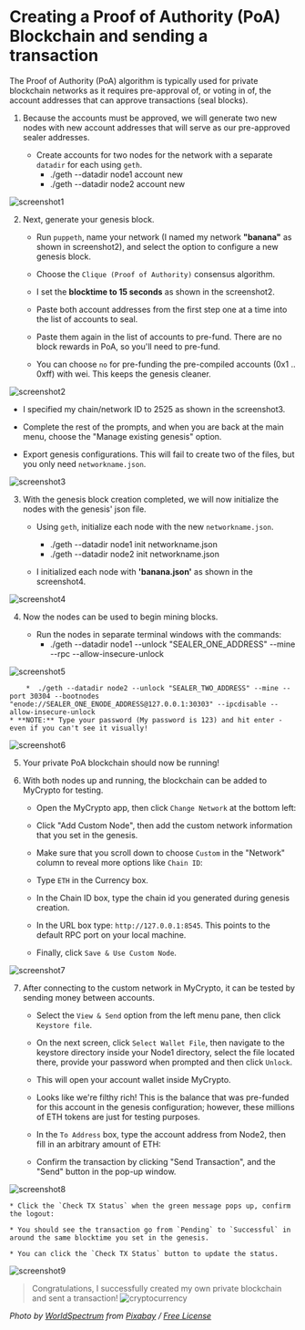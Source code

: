 # Creating a Proof of Authority (PoA) Blockchain and sending a transaction

The Proof of Authority (PoA) algorithm is typically used for private blockchain networks as it requires pre-approval of, or voting in of, the account addresses that can approve transactions (seal blocks).  

1. Because the accounts must be approved, we will generate two new nodes with new account addresses that will serve as our pre-approved sealer addresses.

    * Create accounts for two nodes for the network with a separate `datadir` for each using `geth`.
        * ./geth --datadir node1 account new
        * ./geth --datadir node2 account new


 ![screenshot1](screenshot/screenshot1.png)



2. Next, generate your genesis block.

    * Run `puppeth`, name your network (I named my network **"banana"** as shown in screenshot2), and select the option to configure a new genesis block.

    * Choose the `Clique (Proof of Authority)` consensus algorithm.

    * I set the **blocktime to 15 seconds** as shown in the screenshot2.

    * Paste both account addresses from the first step one at a time into the list of accounts to seal.

    * Paste them again in the list of accounts to pre-fund. There are no block rewards in PoA, so you'll need to pre-fund.

    * You can choose `no` for pre-funding the pre-compiled accounts (0x1 .. 0xff) with wei. This keeps the genesis cleaner.

![screenshot2](screenshot/screenshot2.png)

   * I specified my chain/network ID to 2525 as shown in the screenshot3.

   * Complete the rest of the prompts, and when you are back at the main menu, choose the "Manage existing genesis" option.

   * Export genesis configurations. This will fail to create two of the files, but you only need `networkname.json`.

![screenshot3](screenshot/screenshot3.png)


3. With the genesis block creation completed, we will now initialize the nodes with the genesis' json file.

    * Using `geth`, initialize each node with the new `networkname.json`.
        * ./geth --datadir node1 init networkname.json
        * ./geth --datadir node2 init networkname.json

    * I initialized each node with **'banana.json'** as shown in the screenshot4.

![screenshot4](screenshot/screenshot4.png)


4. Now the nodes can be used to begin mining blocks.

    * Run the nodes in separate terminal windows with the commands:
        *  ./geth --datadir node1 --unlock "SEALER_ONE_ADDRESS" --mine --rpc --allow-insecure-unlock

![screenshot5](screenshot/screenshot5.png)


        *  ./geth --datadir node2 --unlock "SEALER_TWO_ADDRESS" --mine --port 30304 --bootnodes "enode://SEALER_ONE_ENODE_ADDRESS@127.0.0.1:30303" --ipcdisable --allow-insecure-unlock
    * **NOTE:** Type your password (My password is 123) and hit enter - even if you can't see it visually!

![screenshot6](screenshot/screenshot6.png)

5. Your private PoA blockchain should now be running!

6. With both nodes up and running, the blockchain can be added to MyCrypto for testing.

    * Open the MyCrypto app, then click `Change Network` at the bottom left:


    * Click "Add Custom Node", then add the custom network information that you set in the genesis.

    * Make sure that you scroll down to choose `Custom` in the "Network" column to reveal more options like `Chain ID`:

    * Type `ETH` in the Currency box.
    
    * In the Chain ID box, type the chain id you generated during genesis creation.

    * In the URL box type: `http://127.0.0.1:8545`.  This points to the default RPC port on your local machine.

    * Finally, click `Save & Use Custom Node`. 

![screenshot7](screenshot/screenshot7.png)

7. After connecting to the custom network in MyCrypto, it can be tested by sending money between accounts.

    * Select the `View & Send` option from the left menu pane, then click `Keystore file`.
 
    * On the next screen, click `Select Wallet File`, then navigate to the keystore directory inside your Node1 directory, select the file located there, provide your password when prompted and then click `Unlock`.

    * This will open your account wallet inside MyCrypto. 
    
    * Looks like we're filthy rich! This is the balance that was pre-funded for this account in the genesis configuration; however, these millions of ETH tokens are just for testing purposes.   

    * In the `To Address` box, type the account address from Node2, then fill in an arbitrary amount of ETH:

    * Confirm the transaction by clicking "Send Transaction", and the "Send" button in the pop-up window.  

![screenshot8](screenshot/screenshot8.png)

    * Click the `Check TX Status` when the green message pops up, confirm the logout:

    * You should see the transaction go from `Pending` to `Successful` in around the same blocktime you set in the genesis.

    * You can click the `Check TX Status` button to update the status.

![screenshot9](screenshot/screenshot9.png)

>Congratulations, I successfully created my own private blockchain and sent a transaction!
![cryptocurrency](https://cdn.pixabay.com/photo/2018/02/17/05/27/business-3159208_1280.jpg "See? I successfully created my own private blockchain and sent a transaction!")

*Photo by [WorldSpectrum](https://pixabay.com/users/worldspectrum-7691421/) from [Pixabay](https://cdn.pixabay.com/photo/2018/02/17/05/27/business-3159208_1280.jpg) / [Free License](https://pixabay.com/service/license/)*

